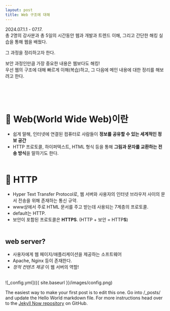 ```yaml
---
layout: post
title: Web 구조에 대해
---
```


2024.07.1.1 - 07.17. <br>
총 2명의 강사분과 총 5일의 시간동안 웹과 개발과 트렌드 이해, 그리고 간단한 해킹 실습을 통해 웹을 배웠다.

그 과정을 정리하고자 한다.

보안 과정인만큼 가장 중요한 내용은 웹보다도 해킹!<br>
우선 웹의 구조에 대해 빠르게 이해(복습)하고, 그 다음에 메인 내용에 대한 정리를 해보려고 한다.

<br><br><br>

# 🤔 Web(World Wide Web)이란
- 쉽게 말해, 인터넷에 연결된 컴퓨터로 사람들이 **정보를 공유할 수 있는 세계적인 정보 공간**
- HTTP 프로토콜, 하이퍼텍스트, HTML 형식 등을 통해 **그림과 문자를 교환하는 전송 방식**을 말하기도 한다.
<br><br>

# 🤔 HTTP
- Hyper Text Transfer Protocol로, 웹 서버와 사용자의 인터넷 브라우저 사이의 문서 전송을 위해 존재하는 통신 규약.
- www상에서 주로 HTML 문서를 주고 받는데 사용되는 7계층의 프로토콜.
- default는 HTTP.
- 보안이 포함된 프로토콜은 **HTTPS**. (HTTP + 보안 = HTTP**S**)
<br><br>

## web server?
- 사용자에게 웹 페이지/애플리케이션을 제공하는 소프트웨어
- Apache, Nginx 등이 존재한다.
- _정적 컨텐츠 제공_ 이 웹 서버의 역할!
<br><br>



![_config.yml]({{ site.baseurl }}/images/config.png)

The easiest way to make your first post is to edit this one. Go into /_posts/ and update the Hello World markdown file. For more instructions head over to the [Jekyll Now repository](https://github.com/barryclark/jekyll-now) on GitHub.